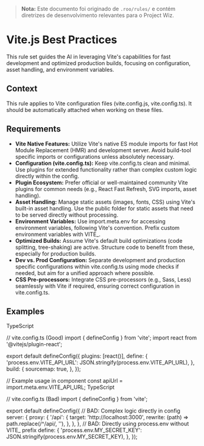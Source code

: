 > **Nota:** Este documento foi originado de `.roo/rules/` e contém diretrizes de desenvolvimento relevantes para o Project Wiz.

# **Vite.js Best Practices**

This rule set guides the AI in leveraging Vite's capabilities for fast development and optimized production builds, focusing on configuration, asset handling, and environment variables.

## **Context**

This rule applies to Vite configuration files (vite.config.js, vite.config.ts). It should be automatically attached when working on these files.

## **Requirements**

* **Vite Native Features:** Utilize Vite's native ES module imports for fast Hot Module Replacement (HMR) and development server. Avoid build-tool specific imports or configurations unless absolutely necessary.
* **Configuration (vite.config.ts):** Keep vite.config.ts clean and minimal. Use plugins for extended functionality rather than complex custom logic directly within the config.
* **Plugin Ecosystem:** Prefer official or well-maintained community Vite plugins for common needs (e.g., React Fast Refresh, SVG imports, asset handling).
* **Asset Handling:** Manage static assets (images, fonts, CSS) using Vite's built-in asset handling. Use the public folder for static assets that need to be served directly without processing.
* **Environment Variables:** Use import.meta.env for accessing environment variables, following Vite's convention. Prefix custom environment variables with VITE\_.
* **Optimized Builds:** Assume Vite's default build optimizations (code splitting, tree-shaking) are active. Structure code to benefit from these, especially for production builds.
* **Dev vs. Prod Configuration:** Separate development and production specific configurations within vite.config.ts using mode checks if needed, but aim for a unified approach where possible.
* **CSS Pre-processors:** Integrate CSS pre-processors (e.g., Sass, Less) seamlessly with Vite if required, ensuring correct configuration in vite.config.ts.

## **Examples**

<example type="valid">
TypeScript

// vite.config.ts (Good)
import { defineConfig } from 'vite';
import react from '@vitejs/plugin-react';

export default defineConfig({
  plugins: [react()],
  define: {
    'process.env.VITE_API_URL': JSON.stringify(process.env.VITE_API_URL),
  },
  build: {
    sourcemap: true,
  },
});

// Example usage in component
const apiUrl = import.meta.env.VITE_API_URL;
</example>
<example type="invalid">
TypeScript

// vite.config.ts (Bad)
import { defineConfig } from 'vite';

export default defineConfig({
  // BAD: Complex logic directly in config
  server: {
    proxy: {
      '/api': {
        target: 'http://localhost:3000',
        rewrite: (path) => path.replace(/^\/api/, ''),
      },
    },
  },
  // BAD: Directly using process.env without VITE_ prefix
  define: {
    'process.env.MY_SECRET\_KEY': JSON.stringify(process.env.MY_SECRET_KEY),
  },
});
</example>

